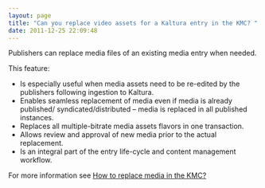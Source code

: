 ```yaml
---
layout: page
title: "Can you replace video assets for a Kaltura entry in the KMC? "
date: 2011-12-25 22:09:48
---
```


Publishers can replace media files of an existing media entry when needed.

This feature:

*   Is especially useful when media assets need to be re-edited by the publishers following ingestion to Kaltura.
*   Enables seamless replacement of media even if media is already published/ syndicated/distributed – media is replaced in all published instances.
*   Replaces all multiple-bitrate media assets flavors in one transaction.
*   Allows review and approval of new media prior to the actual replacement.
*   Is an integral part of the entry life-cycle and content management workflow.

For more information see <a href="http://knowledge.kaltura.com/node/77" target="_blank">How to replace media in the KMC?</a> 